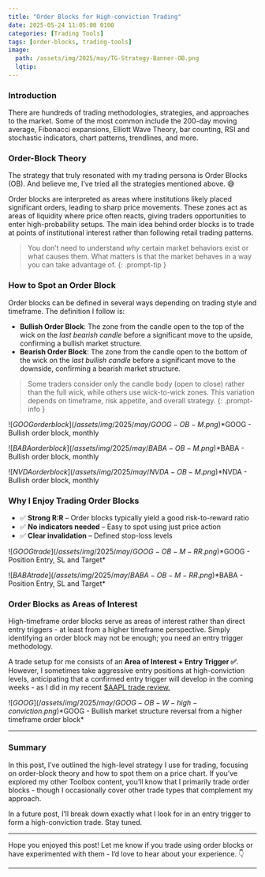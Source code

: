 ```yaml
---
title: "Order Blocks for High-conviction Trading"
date: 2025-05-24 11:05:00 0100
categories: [Trading Tools]
tags: [order-blocks, trading-tools]
image:
  path: /assets/img/2025/may/TG-Strategy-Banner-OB.png
  lqtip:
---
```


### Introduction
There are hundreds of trading methodologies, strategies, and approaches to the market. Some of the most common include the 200-day moving average, Fibonacci expansions, Elliott Wave Theory, bar counting, RSI and stochastic indicators, chart patterns, trendlines, and more.

### Order-Block Theory
The strategy that truly resonated with my trading persona is Order Blocks (OB). And believe me, I’ve tried all the strategies mentioned above. 😅

Order blocks are interpreted as areas where institutions likely placed significant orders, leading to sharp price movements. These zones act as areas of liquidity where price often reacts, giving traders opportunities to enter high-probability setups. The main idea behind order blocks is to trade at points of institutional interest rather than following retail trading patterns.

> You don’t need to understand _why_ certain market behaviors exist or what causes them. What matters is that the market behaves in a way you can take advantage of.
{: .prompt-tip }


### How to Spot an Order Block
Order blocks can be defined in several ways depending on trading style and timeframe. The definition I follow is:
- **Bullish Order Block**: The zone from the candle open to the top of the wick on the _last bearish candle_ before a significant move to the upside, confirming a bullish market structure.
- **Bearish Order Block**: The zone from the candle open to the bottom of the wick on the _last bullish candle_ before a significant move to the downside, confirming a bearish market structure.

> Some traders consider only the candle body (open to close) rather than the full wick, while others use wick-to-wick zones. This variation depends on timeframe, risk appetite, and overall strategy.
{: .prompt-info }

![$GOOG order block](/assets/img/2025/may/GOOG-OB-M.png)
*$GOOG - Bullish order block, monthly

![$BABA order block](/assets/img/2025/may/BABA-OB-M.png)
*$BABA - Bullish order block, monthly

![$NVDA order block](/assets/img/2025/may/NVDA-OB-M.png)
*$NVDA - Bullish order block, monthly

### Why I Enjoy Trading Order Blocks

- ✅ **Strong R:R** – Order blocks typically yield a good risk-to-reward ratio
- ✅ **No indicators needed** – Easy to spot using just price action
- ✅ **Clear invalidation** – Defined stop-loss levels


![$GOOG trade](/assets/img/2025/may/GOOG-OB-M-RR.png)
*$GOOG - Position Entry, SL and Target*

![$BABA trade](/assets/img/2025/may/BABA-OB-M-RR.png)
*$BABA - Position Entry, SL and Target*

### Order Blocks as Areas of Interest
High-timeframe order blocks serve as areas of interest rather than direct entry triggers - at least from a higher timeframe perspective. Simply identifying an order block may not be enough; you need an entry trigger methodology.

A trade setup for me consists of an **Area of Interest + Entry Trigger ✅**. However, I sometimes take aggressive entry positions at high-conviction levels, anticipating that a confirmed entry trigger will develop in the coming weeks - as I did in my recent [$AAPL trade review.](https://www.tradergu.com/posts/Trade-review-AAPL/)

![$GOOG](/assets/img/2025/may/GOOG-OB-W-high-conviction.png)
*$GOOG - Bullish market structure reversal from a higher timeframe order block*


---
### Summary

In this post, I’ve outlined the high-level strategy I use for trading, focusing on order-block theory and how to spot them on a price chart. If you’ve explored my other Toolbox content, you’ll know that I primarily trade order blocks - though I occasionally cover other trade types that complement my approach.

In a future post, I’ll break down exactly what I look for in an entry trigger to form a high-conviction trade. Stay tuned.

---
Hope you enjoyed this post! Let me know if you trade using order blocks or have experimented with them - I’d love to hear about your experience. 👇

---

<script src="https://giscus.app/client.js"
        data-repo="tradergu/tradergu.github.io-comments"
        data-repo-id="R_kgDOOJkYuA"
        data-category="General"
        data-category-id="DIC_kwDOOJkYuM4CoG-6"
        data-mapping="pathname"
        data-strict="0"
        data-reactions-enabled="1"
        data-emit-metadata="0"
        data-input-position="top"
        data-theme="preferred_color_scheme"
        data-lang="en"
        crossorigin="anonymous"
        async>
</script>
